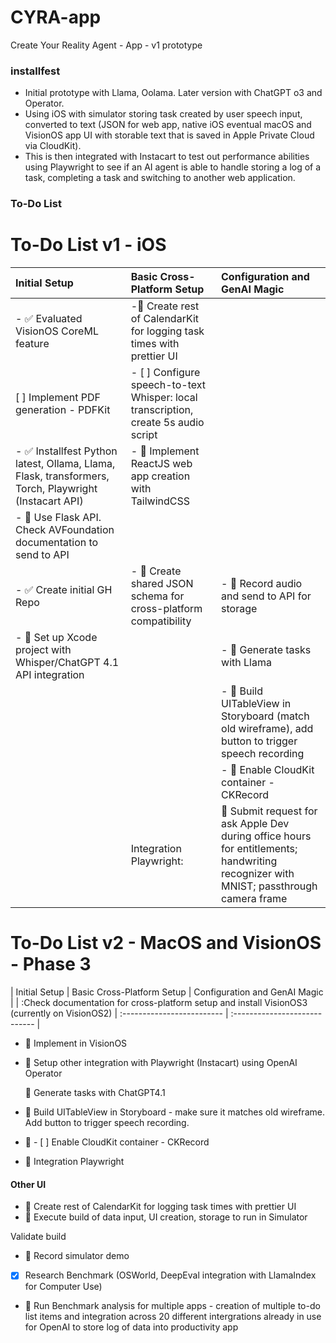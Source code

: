 # CYRA-app
Create Your Reality Agent - App - v1 prototype
### installfest
* Initial prototype with Llama, Oolama. Later version with ChatGPT o3 and Operator.
* Using iOS with simulator storing task created by user speech input, converted to text (JSON for web app, native iOS eventual macOS and VisionOS app UI with storable text that is saved in Apple Private Cloud via CloudKit). 
* This is then integrated with Instacart to test out performance abilities using Playwright to see if an AI agent is able to handle storing a log of a task, completing a task and switching to another web application.
### To-Do List



# To-Do List v1 - iOS 

| Initial Setup | Basic Cross-Platform Setup | Configuration and GenAI Magic |
| :------------ | :------------------------- | :---------------------------- |
| - ✅ Evaluated VisionOS CoreML feature | -🔲  Create rest of CalendarKit for logging task times with prettier UI |
| [ ] Implement PDF generation - PDFKit | - [ ] Configure speech-to-text Whisper: local transcription, create 5s audio script |
| - ✅ Installfest Python latest, Ollama, Llama, Flask, transformers, Torch, Playwright (Instacart API) | - 🔲 Implement ReactJS web app creation with TailwindCSS |
| - 🔲 Use Flask API. Check AVFoundation documentation to send to API |
| - ✅ Create initial GH Repo | - 🔲 Create shared JSON schema for cross-platform compatibility | - 🔲 Record audio and send to API for storage |
| - 🔲 Set up Xcode project with Whisper/ChatGPT 4.1 API integration | | - 🔲 Generate tasks with Llama |
| | | - 🔲 Build UITableView in Storyboard (match old wireframe), add button to trigger speech recording |
| | | - 🔲 Enable CloudKit container - CKRecord |
| | Integration Playwright: | 🔲 Submit request for ask Apple Dev during office hours for entitlements; handwriting recognizer with MNIST; passthrough camera frame  |

# To-Do List v2 - MacOS and VisionOS - Phase 3

| Initial Setup | Basic Cross-Platform Setup | Configuration and GenAI Magic |
| :Check documentation for cross-platform setup and install VisionOS3 (currently on VisionOS2) | :------------------------- | :---------------------------- |

- 🔲 Implement in VisionOS 
- 🔲 Setup other integration with Playwright (Instacart) using OpenAI Operator
  
  🔲 Generate tasks with ChatGPT4.1
- 🔲 Build UITableView in Storyboard - make sure it matches old wireframe. Add button to trigger speech recording. 
- 🔲 - [ ] Enable CloudKit container - CKRecord
- 🔲 Integration Playwright

#### Other UI 
- 🔲 Create rest of CalendarKit for logging task times with prettier UI
- 🔲 Execute build of data input, UI creation, storage to run in Simulator

Validate build 
- 🔲 Record simulator demo



- [x] Research Benchmark (OSWorld, DeepEval integration with LlamaIndex for Computer Use) 
- 🔲 Run Benchmark analysis for multiple apps - creation of multiple to-do list items and integration across 20 different intergrations already in use for OpenAI to store log of data into productivity app

